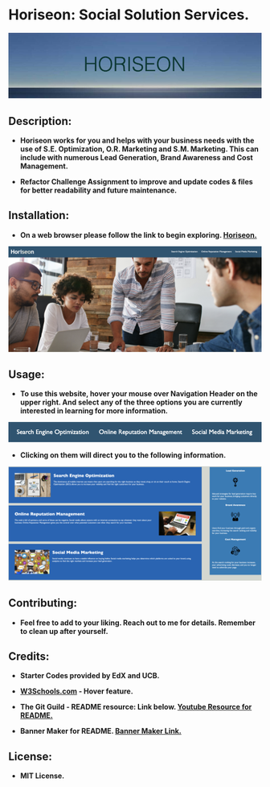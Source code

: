 # Horiseon: Social Solution Services.

<img src="./assets/images/HORISEON.png">

## <Strong>Description<Strong>:

* Horiseon works for you and helps with your business needs with the use of S.E. Optimization, O.R. Marketing and S.M. Marketing.  This can include with numerous Lead Generation, Brand Awareness and Cost Management.  

* Refactor Challenge Assignment to improve and update codes & files for better readability and future maintenance.

## <Strong>Installation<Strong>:
* On a web browser please follow the link to begin exploring. [Horiseon.](https://junel-balbin.github.io/BC1-Refactor-Horiseon/)
<img src="./assets/images/bg.png">

## <Strong>Usage<Strong>:
* To use this website, hover your mouse over Navigation Header on the upper right.  And select any of the three options you are currently interested in learning for more information.
<img src="./assets/images/nav.png">

* Clicking on them will direct you to the following information.
<img src="./assets/images/content.png">

## <Strong>Contributing<Strong>:
* Feel free to add to your liking.  Reach out to me for details.  Remember to clean up after yourself.

## <Strong>Credits<Strong>:
* Starter Codes provided by EdX and UCB.

* [W3Schools.com](https://www.w3schools.com/cssref/sel_hover.php) -  Hover feature.

* The Git Guild - README resource: Link below.
[Youtube Resource for README.](https://www.youtube.com/watch?v=a8CwpGARAsQ)

* Banner Maker for README.
[Banner Maker Link.](https://banner.godori.dev/)

## <Strong>License<Strong>:
* MIT License.
